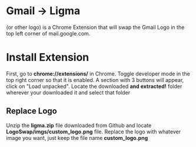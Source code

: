 # Gmail -> Ligma

(or other logo) is a Chrome Extension that will swap the Gmail Logo in the top left corner of mail.google.com.


# Install Extension

First, go to **chrome://extensions/** in Chrome. Toggle developer mode in the top right corner so that it is enabled. A section with 3 buttons will appear, click on "Load unpacked". Locate the downloaded **and extracted!** folder wherever your downloaded it and select that folder

## Replace Logo

Unzip the **ligma.zip** file downloaded from Github and locate **LogoSwap/imgs/custom_logo.png** file. Replace the logo with whatever image you want, just keep the file name **custom_logo.png**
